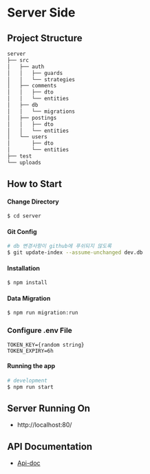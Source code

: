 # Server Side

## Project Structure

```bash
server
├── src
│   ├── auth
│   │   ├── guards
│   │   └── strategies
│   ├── comments
│   │   ├── dto
│   │   └── entities
│   ├── db
│   │   └── migrations
│   ├── postings
│   │   ├── dto
│   │   └── entities
│   └── users
│       ├── dto
│       └── entities
├── test
└── uploads
```

## How to Start

#### Change Directory

```bash
$ cd server
```

#### Git Config

```bash
# db 변경사항이 github에 푸쉬되지 않도록
$ git update-index --assume-unchanged dev.db
```

#### Installation

```bash
$ npm install
```

#### Data Migration

```bash
$ npm run migration:run
```

### Configure .env File

```
TOKEN_KEY={random string}
TOKEN_EXPIRY=6h
```

#### Running the app

```bash
# development
$ npm run start
```

## Server Running On

- http://localhost:80/

## API Documentation

- [Api-doc](https://jyoo0515.github.io/ApiDoc/)
